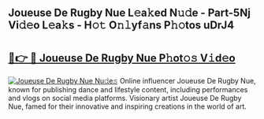 ## Joueuse De Rugby Nue L𝚎a𝚔ed N𝚞𝚍e - Part-5Nj Vi𝚍𝚎o L𝚎a𝚔s - H𝚘𝚝 O𝚗𝚕yf𝚊ns P𝚑𝚘tos uDrJ4

# <h2><a href="http://kfeuke.oniu.top/?m=Joueuse+De+Rugby+Nue">🔗👉 🔴 Joueuse De Rugby Nue P𝚑ot𝚘𝚜 V𝚒d𝚎o</a></h2>

[![Joueuse De Rugby Nue Nu𝚍e𝚜](https://i.imgur.com/0qMVB7G.gif)](http://kfeuke.oniu.top/?m=Joueuse+De+Rugby+Nue)
Online influencer Joueuse De Rugby Nue, known for publishing dance and lifestyle content, including performances and vlogs on social media platforms. Visionary artist Joueuse De Rugby Nue, famed for their innovative and inspiring creations in the world of art.  
